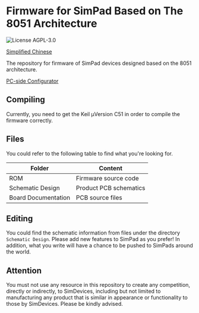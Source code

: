 # Firmware for SimPad Based on The 8051 Architecture

![License AGPL-3.0](https://img.shields.io/github/license/iamapig120/SimPad_firmware_8051.svg)

[Simplified Chinese](README.md)

The repository for firmware of SimPad devices designed based on the 8051 architecture.

[PC-side Configurator](https://github.com/SimDevices-Project/simpad-control-panel)

## Compiling

Currently, you need to get the Keil μVersion C51 in order to compile the firmware correctly.

## Files

You could refer to the following table to find what you're looking for.

|Folder|Content|
|-|-|
|ROM|Firmware source code|
|Schematic Design|Product PCB schematics|
|Board Documentation|PCB source files|

## Editing

You could find the schematic information from files under the directory `Schematic Design`. Please add new features to SimPad as you prefer! In addition, what you write will have a chance to be pushed to SimPads around the world.

## Attention

You must not use any resource in this repository to create any competition, directly or indirectly, to SimDevices, including but not limited to manufacturing any product that is similar in appearance or functionality to those by SimDevices. Please be kindly advised.
